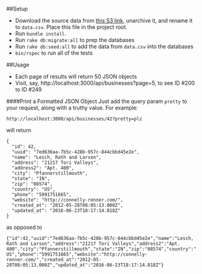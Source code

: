 
##Setup
- Download the source data from [this S3 link](https://s3.amazonaws.com/ownlocal-engineering/engineering_project_businesses.csv.gz), unarchive it, and rename it to `data.csv`. Place this file in the project root.
- Run `bundle install`.
- Run `rake db:migrate:all` to prep the databases
- Run `rake db:seed:all` to add the data from `data.csv` into the databases
- `bin/rspec` to run all of the tests

##Usage
- Each page of results will return 50 JSON objects
- Visit, say, http://localhost:3000/api/businesses?page=5, to see ID #200 to ID #249

####Print a Formatted JSON Object
Just add the query param `pretty` to your request, along with a truthy value. For example:

```
http://localhost:3000/api/businesses/42?pretty=plz
```

will return

```
{
  "id": 42,
  "uuid": "7ed636aa-7b5c-428b-957c-844cbbd45e2e",
  "name": "Lesch, Rath and Larson",
  "address": "21217 Tori Valleys",
  "address2": "Apt. 400",
  "city": "Pfannerstillmouth",
  "state": "IN",
  "zip": "08574",
  "country": "US",
  "phone": "5991751665",
  "website": "http://connelly-renner.com/",
  "created_at": "2012-05-28T08:05:13.000Z",
  "updated_at": "2016-06-23T18:17:14.818Z"
}
```

as opposed to

`{"id":42,"uuid":"7ed636aa-7b5c-428b-957c-844cbbd45e2e","name":"Lesch, Rath and Larson","address":"21217 Tori Valleys","address2":"Apt. 400","city":"Pfannerstillmouth","state":"IN","zip":"08574","country":"US","phone":"5991751665","website":"http://connelly-renner.com/","created_at":"2012-05-28T08:05:13.000Z","updated_at":"2016-06-23T18:17:14.818Z"}`
